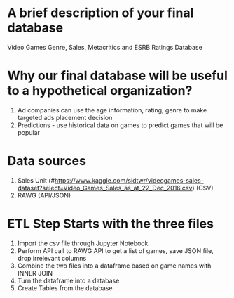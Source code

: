

# A brief description of your final database
Video Games Genre, Sales, Metacritics and ESRB Ratings Database

# Why our final database will be useful to a hypothetical organization?
1) Ad companies can use the age information, rating, genre to make targeted ads placement decision<br>
2) Predictions - use historical data on games to predict games that will be popular

# Data sources
1) Sales Unit (#https://www.kaggle.com/sidtwr/videogames-sales-dataset?select=Video_Games_Sales_as_at_22_Dec_2016.csv) (CSV) <br>
2) RAWG (API/JSON) 

# ETL Step Starts with the three files 
1) Import the csv file through Jupyter Notebook
2) Perform API call to RAWG API to get a list of games, save JSON file, drop irrelevant columns
3) Combine the two files into a dataframe based on game names with INNER JOIN
4) Turn the dataframe into a database
5) Create Tables from the database

